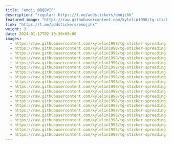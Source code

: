 ```yaml
---
title: "emoji @BQBVIP"
description: "regular: https://t.me/addstickers/emojihk"
featured_image: "https://raw.githubusercontent.com/kylelin1998/tg-sticker-spreading-worldwide-images/main/img/70c21457-a89a-4e7f-b036-27291ecade74.jpg"
link: "https://t.me/addstickers/emojihk"
weight: 3
date: 2024-01-17T02:10:39+08:00
images:
  - https://raw.githubusercontent.com/kylelin1998/tg-sticker-spreading-worldwide-images/main/img/70c21457-a89a-4e7f-b036-27291ecade74.jpg
  - https://raw.githubusercontent.com/kylelin1998/tg-sticker-spreading-worldwide-images/main/img/00196764-0f5d-45e6-9c6e-668d6861576e.jpg
  - https://raw.githubusercontent.com/kylelin1998/tg-sticker-spreading-worldwide-images/main/img/ce1832b2-09ea-47d6-9f36-4582a28c3e65.jpg
  - https://raw.githubusercontent.com/kylelin1998/tg-sticker-spreading-worldwide-images/main/img/4f917eb3-ddf7-456f-8337-87c12bb63a71.jpg
  - https://raw.githubusercontent.com/kylelin1998/tg-sticker-spreading-worldwide-images/main/img/0a09a548-e166-467e-a876-2ef7e0021625.jpg
  - https://raw.githubusercontent.com/kylelin1998/tg-sticker-spreading-worldwide-images/main/img/10f403cf-3d13-44b0-93d3-695a8020f010.jpg
  - https://raw.githubusercontent.com/kylelin1998/tg-sticker-spreading-worldwide-images/main/img/60fc73bf-a6d2-47af-aaa2-8f93e9e01f53.jpg
  - https://raw.githubusercontent.com/kylelin1998/tg-sticker-spreading-worldwide-images/main/img/6a889c22-73af-46d1-9dc8-6e6aaa7b91a9.jpg
  - https://raw.githubusercontent.com/kylelin1998/tg-sticker-spreading-worldwide-images/main/img/41c4744c-e539-40a9-9b3a-cac44f53201c.jpg
  - https://raw.githubusercontent.com/kylelin1998/tg-sticker-spreading-worldwide-images/main/img/9fdd371c-1765-4a0c-ae58-50006194b13e.jpg
  - https://raw.githubusercontent.com/kylelin1998/tg-sticker-spreading-worldwide-images/main/img/359b601f-e820-4bd7-bd19-6af6263a71d7.jpg
  - https://raw.githubusercontent.com/kylelin1998/tg-sticker-spreading-worldwide-images/main/img/0a09fecb-f53a-4397-9f98-22f9fc851aca.jpg
  - https://raw.githubusercontent.com/kylelin1998/tg-sticker-spreading-worldwide-images/main/img/26c85ffa-118d-4819-b21e-0a0ab31addd4.jpg
  - https://raw.githubusercontent.com/kylelin1998/tg-sticker-spreading-worldwide-images/main/img/72533c24-66cd-4f57-813b-65b3d3070cf0.jpg
  - https://raw.githubusercontent.com/kylelin1998/tg-sticker-spreading-worldwide-images/main/img/f709b3cc-66e5-4e4e-8a16-39abc2c6f500.jpg
  - https://raw.githubusercontent.com/kylelin1998/tg-sticker-spreading-worldwide-images/main/img/3ed59340-8ac2-4c00-91b1-ca64d7bda868.jpg
  - https://raw.githubusercontent.com/kylelin1998/tg-sticker-spreading-worldwide-images/main/img/93e9b5fe-d14e-4521-a174-3179b4370bc3.jpg
  - https://raw.githubusercontent.com/kylelin1998/tg-sticker-spreading-worldwide-images/main/img/225d0412-83d9-4e82-9fa9-84f9ddaaecbc.jpg
  - https://raw.githubusercontent.com/kylelin1998/tg-sticker-spreading-worldwide-images/main/img/faca7c9d-ee59-4d7d-af14-f3dd97df9e83.jpg
  - https://raw.githubusercontent.com/kylelin1998/tg-sticker-spreading-worldwide-images/main/img/61042e32-03fc-4d59-854d-5295e4c85445.jpg
---
```


